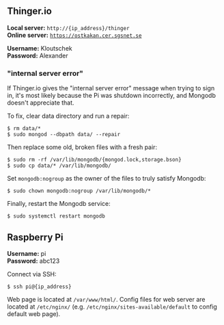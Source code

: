 ## Thinger.io

**Local server:** `http://{ip_address}/thinger`  
**Online server:** [`https://ostkakan.cer.sgsnet.se`](https://ostkakan.cer.sgsnet.se) 

**Username:** Kloutschek  
**Password:** Alexander  

### "internal server error"

If Thinger.io gives the "internal server error" message when trying to sign in, it's most likely because the Pi was shutdown incorrectly, and Mongodb doesn't appreciate that.

To fix, clear data directory and run a repair:
```
$ rm data/*
$ sudo mongod --dbpath data/ --repair
```

Then replace some old, broken files with a fresh pair:
```
$ sudo rm -rf /var/lib/mongodb/{mongod.lock,storage.bson}  
$ sudo cp data/* /var/lib/mongodb/
```

Set `mongodb:nogroup` as the owner of the files to truly satisfy Mongodb:
```
$ sudo chown mongodb:nogroup /var/lib/mongodb/*
```

Finally, restart the Mongodb service:
```
$ sudo systemctl restart mongodb
```

## Raspberry Pi

**Username:** pi  
**Password:** abc123  

Connect via SSH:
```
$ ssh pi@{ip_address}
```

Web page is located at `/var/www/html/`. Config files for web server are located at `/etc/nginx/` (e.g. `/etc/nginx/sites-available/default` to config default web page). 

